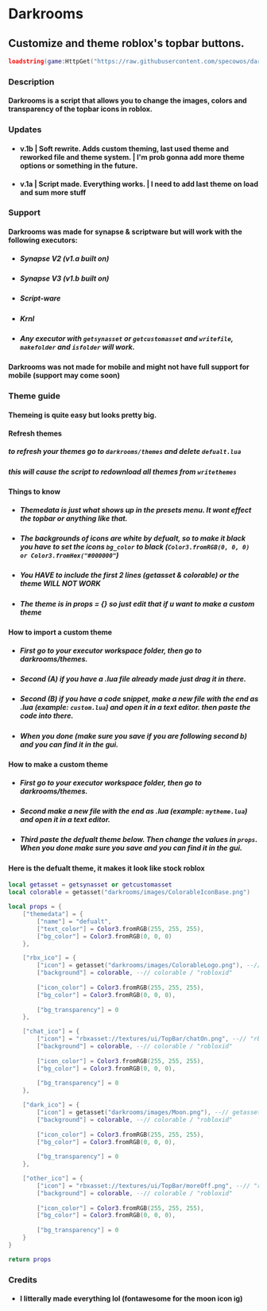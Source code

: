 # Darkrooms
## Customize and theme roblox's topbar buttons.

```lua
loadstring(game:HttpGet("https://raw.githubusercontent.com/specowos/darkrooms/main/rewrite.lua"))()
```

### Description
#### Darkrooms is a script that allows you to change the images, colors and transparency of the topbar icons in roblox.

### Updates
- #### v.1b | Soft rewrite. Adds custom theming, last used theme and reworked file and theme system. | I'm prob gonna add more theme options or something in the future.
- #### v.1a | Script made. Everything works. | I need to add last theme on load and sum more stuff

### Support
#### Darkrooms was made for synapse & scriptware but will work with the following executors:
- ##### Synapse V2 (v1.a built on)
- ##### Synapse V3 (v1.b built on)
- ##### Script-ware
- ##### Krnl
- ##### Any executor with `getsynasset` or `getcustomasset` and `writefile`, `makefolder` and `isfolder` will work.

#### Darkrooms was not made for mobile and might not have full support for mobile (support may come soon)

### Theme guide
#### Themeing is quite easy but looks pretty big.

#### Refresh themes
##### to refresh your themes go to `darkrooms/themes` and delete `defualt.lua`
##### this will cause the script to redownload all themes from `writethemes`

#### Things to know
- ##### Themedata is just what shows up in the presets menu. It wont effect the topbar or anything like that. 
- ##### The backgrounds of icons are white by defualt, so to make it black you have to set the icons `bg_color` to black (`Color3.fromRGB(0, 0, 0) or Color3.fromHex("#000000"`) 
- ##### You **HAVE** to include the first 2 lines (getasset & colorable) or the theme **WILL NOT WORK**
- ##### **The theme is in props = {} so just edit that if u want to make a custom theme** 

#### How to import a custom theme
- ##### First go to your executor workspace folder, then go to darkrooms/themes.
- ##### Second (A) if you have a .lua file already made just drag it in there.
- ##### Second (B) if you have a code snippet, make a new file with the end as .lua (example: `custom.lua`) and open it in a text editor. then paste the code into there. 
- ##### When you done (make sure you save if you are following second b) and you can find it in the gui.

#### How to make a custom theme
- ##### First go to your executor workspace folder, then go to darkrooms/themes.
- ##### Second make a new file with the end as .lua (example: `mytheme.lua`) and open it in a text editor.
- ##### Third paste the defualt theme below. Then change the values in `props`. When you done make sure you save and you can find it in the gui.

#### Here is the defualt theme, it makes it look like stock roblox
```lua
local getasset = getsynasset or getcustomasset
local colorable = getasset("darkrooms/images/ColorableIconBase.png")

local props = {
    ["themedata"] = {
        ["name"] = "defualt",
        ["text_color"] = Color3.fromRGB(255, 255, 255),
        ["bg_color"] = Color3.fromRGB(0, 0, 0)
    },

    ["rbx_ico"] = {
        ["icon"] = getasset("darkrooms/images/ColorableLogo.png"), --// getasset("darkrooms/images/ColorableLogo.png") / "robloxid"
        ["background"] = colorable, --// colorable / "robloxid"
        
        ["icon_color"] = Color3.fromRGB(255, 255, 255),
        ["bg_color"] = Color3.fromRGB(0, 0, 0),
        
        ["bg_transparency"] = 0
    },

    ["chat_ico"] = {
        ["icon"] = "rbxasset://textures/ui/TopBar/chatOn.png", --// "rbxasset://textures/ui/TopBar/chatOn.png" / "robloxid"
        ["background"] = colorable, --// colorable / "robloxid"
        
        ["icon_color"] = Color3.fromRGB(255, 255, 255),
        ["bg_color"] = Color3.fromRGB(0, 0, 0),
        
        ["bg_transparency"] = 0
    },

    ["dark_ico"] = {
        ["icon"] = getasset("darkrooms/images/Moon.png"), --// getasset("darkrooms/images/Moon.png") / "robloxid"
        ["background"] = colorable, --// colorable / "robloxid"
        
        ["icon_color"] = Color3.fromRGB(255, 255, 255),
        ["bg_color"] = Color3.fromRGB(0, 0, 0),
        
        ["bg_transparency"] = 0
    },

    ["other_ico"] = {
        ["icon"] = "rbxasset://textures/ui/TopBar/moreOff.png", --// "rbxasset://textures/ui/TopBar/moreOff.png" / "robloxid"
        ["background"] = colorable, --// colorable / "robloxid"
        
        ["icon_color"] = Color3.fromRGB(255, 255, 255),
        ["bg_color"] = Color3.fromRGB(0, 0, 0),
        
        ["bg_transparency"] = 0
    }
}

return props
```

### Credits
- #### I litterally made everything lol (fontawesome for the moon icon ig)
